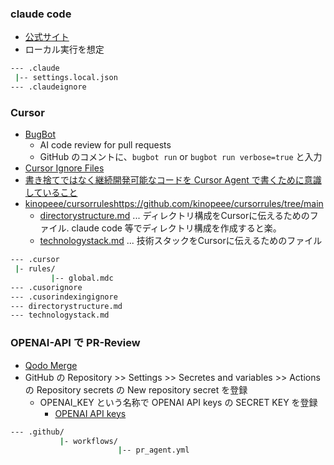 ### claude code
- [公式サイト](https://docs.anthropic.com/ja/docs/claude-code/overview)
- ローカル実行を想定

```sh
--- .claude
 |-- settings.local.json
--- .claudeignore
```

### Cursor
- [BugBot](https://docs.cursor.com/bugbot)
  - AI code review for pull requests
  - GitHub のコメントに、`bugbot run` or `bugbot run verbose=true` と入力
- [Cursor Ignore Files](https://docs.cursor.com/context/ignore-files#default-ignore-list)
- [書き捨てではなく継続開発可能なコードを Cursor Agent で書くために意識していること](https://dev.classmethod.jp/articles/cursor-agent-maintainable-coding-tips/)
- [kinopeee/cursorrules]()https://github.com/kinopeee/cursorrules/tree/main 
  - [directorystructure.md](https://raw.githubusercontent.com/kinopeee/cursorrules/refs/heads/main/directorystructure.md) ... ディレクトリ構成をCursorに伝えるためのファイル. claude code 等でディレクトリ構成を作成すると楽。
  - [technologystack.md](https://raw.githubusercontent.com/kinopeee/cursorrules/refs/heads/main/technologystack.md) ... 技術スタックをCursorに伝えるためのファイル
```sh
--- .cursor
 |- rules/
         |-- global.mdc
--- .cusorignore
--- .cusorindexingignore
--- directorystructure.md
--- technologystack.md
```

### OPENAI-API で PR-Review
- [Qodo Merge](https://qodo-merge-docs.qodo.ai/installation/github/)
- GitHub の Repository >> Settings >> Secretes and variables >> Actions の Repository secrets の New repository secret を登録
  - OPENAI_KEY という名称で OPENAI API keys の SECRET KEY を登録
    - [OPENAI API keys](https://platform.openai.com/settings/organization/api-keys) 
```sh
--- .github/
           |- workflows/
                        |-- pr_agent.yml
```
